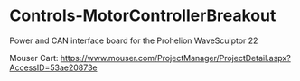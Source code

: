# Controls-MotorControllerBreakout
Power and CAN interface board for the Prohelion WaveSculptor 22


Mouser Cart: https://www.mouser.com/ProjectManager/ProjectDetail.aspx?AccessID=53ae20873e

